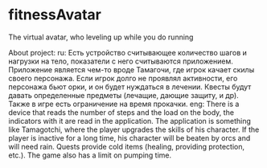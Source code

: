 # fitnessAvatar
The virtual avatar, who leveling up while you do running

About project:
  ru:
     Есть устройство считывающее количество шагов и нагрузки на тело, показатели с него считываются приложением.
   Приложение является чем-то вроде Тамагочи, где игрок качает скилы своего персонажа. 
   Если игрок долго не проявлял активности, его персонажа бьют орки, и он будет нуждаться в лечении. 
   Квесты будут давать определенные предметы (лечащие, дающие защиту, и др).
   Также в игре есть ограничение на время прокачки.
  eng:
      There is a device that reads the number of steps and the load on the body, the indicators with it are read in the application.
   The application is something like Tamagotchi, where the player upgrades the skills of his character.
   If the player is inactive for a long time, his character will be beaten by orcs and will need rain.
   Quests provide cold items (healing, providing protection, etc.).
   The game also has a limit on pumping time.
